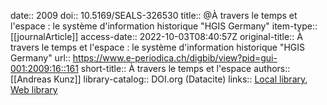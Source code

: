 date:: 2009
doi:: 10.5169/SEALS-326530
title:: @À travers le temps et l'espace : le système d'information historique "HGIS Germany"
item-type:: [[journalArticle]]
access-date:: 2022-10-03T08:40:57Z
original-title:: À travers le temps et l'espace : le système d'information historique "HGIS Germany"
url:: https://www.e-periodica.ch/digbib/view?pid=gui-001:2009:16::161
short-title:: À travers le temps et l'espace
authors:: [[Andreas Kunz]]
library-catalog:: DOI.org (Datacite)
links:: [Local library](zotero://select/groups/2386895/items/XNSEMUCV), [Web library](https://www.zotero.org/groups/2386895/items/XNSEMUCV)
